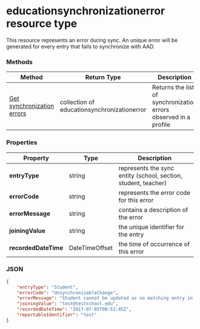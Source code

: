 # educationsynchronizationerror resource type

This resource represents an error during sync. An unique error will be generated for every entry that fails to synchronize with AAD.

### Methods

| Method | Return Type | Description |
|-|-|-|
| [Get synchronization errors](../api/educationsynchronizationerrors_get.md) | collection of educationsynchronizationerror | Returns the list of synchronization errors observed in a profile |

### Properties

| Property | Type | Description |
|-|-|-|
| **entryType** | string |  represents the sync entity (school, section, student, teacher)         |
| **errorCode** | string |  represents the error code for this error         |
| **errorMessage** | string |  contains a description of the error         |
| **joiningValue** | string |  the unique identifier for the entry         |
| **recordedDateTime** | DateTimeOffset |  the time of occurrence of this error         |

### JSON

```json
{
    "entryType": "Student",
    "errorCode": "UnsynchronizableChange",
    "errorMessage": "Student cannot be updated as no matching entry in Active Directory was found for Student.  Verify the identity matching criteria for the profile.",
    "joiningValue": "test@testschool.edu",
    "recordedDateTime": "2017-07-05T00:52:45Z",
    "reportableIdentifier": "test"
}
```
